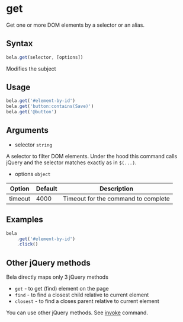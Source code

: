 # get

Get one or more DOM elements by a selector or an alias.

## Syntax

```js
bela.get(selector, [options])
```
Modifies the subject

## Usage

```js
bela.get('#element-by-id')
bela.get('button:contains(Save)')
bela.get('@button')
```

## Arguments

- selector `string`

A selector to filter DOM elements. Under the hood this command calls jQuery and the selector matches exactly as in `$(...)`.

- options `object`

| Option | Default | Description |
| ------ | ------- | ----------- |
| timeout | 4000 | Timeout for the command to complete |

## Examples

```js
bela
    .get('#element-by-id')
    .click()
```

## Other jQuery methods

Bela directly maps only 3 jQuery methods
- `get` - to get (find) element on the page
- `find` - to find a closest child relative to current element
- `closest` - to find a closes parent relative to current element

You can use other jQuery methods. See [invoke](invoke.md#invoke) command.